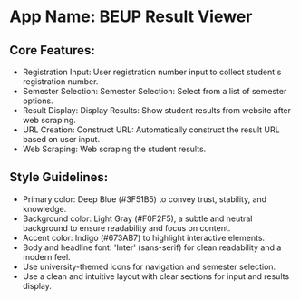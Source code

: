 # **App Name**: BEUP Result Viewer

## Core Features:

- Registration Input: User registration number input to collect student's registration number.
- Semester Selection: Semester Selection: Select from a list of semester options. 
- Result Display: Display Results: Show student results from website after web scraping.
- URL Creation: Construct URL: Automatically construct the result URL based on user input.
- Web Scraping: Web scraping the student results.

## Style Guidelines:

- Primary color: Deep Blue (#3F51B5) to convey trust, stability, and knowledge.
- Background color: Light Gray (#F0F2F5), a subtle and neutral background to ensure readability and focus on content.
- Accent color: Indigo (#673AB7) to highlight interactive elements.
- Body and headline font: 'Inter' (sans-serif) for clean readability and a modern feel.
- Use university-themed icons for navigation and semester selection.
- Use a clean and intuitive layout with clear sections for input and results display.